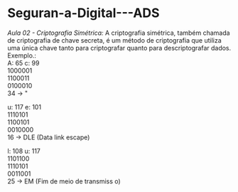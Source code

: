# Seguran-a-Digital---ADS

*Aula 02 - Criptografia Simétrica:*
A criptografia simétrica, também chamada de criptografia de chave secreta, é um método de criptografia que utiliza uma única chave tanto para criptografar quanto para descriptografar dados.
<br> Exemplo.: <br>
A: 65 c: 99 <br>
1000001 <br>
1100011 <br>
0100010 <br>
34 -> " <br>

u: 117 e: 101 <br> 
1110101 <br>
1100101 <br>
0010000 <br>
16 -> DLE (Data link escape) <br> 

l: 108 u: 117 <br>
1101100 <br>
1110101 <br>
0011001 <br>
25 -> EM (Fim de meio de transmiss o) 
